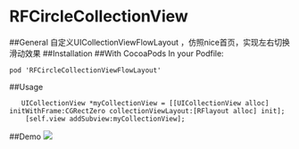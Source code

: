 # RFCircleCollectionView
##General
自定义UICollectionViewFlowLayout ，仿照nice首页，实现左右切换滑动效果
##Installation
##With CocoaPods
In your Podfile:
```
pod 'RFCircleCollectionViewFlowLayout'
```
##Usage
```
   UICollectionView *myCollectionView = [[UICollectionView alloc] initWithFrame:CGRectZero collectionViewLayout:[RFlayout alloc] init];
    [self.view addSubview:myCollectionView];
```

##Demo
![](https://github.com/RFCircleCollectionView/ImageCache/raw/master/Image/demo.gif)  
